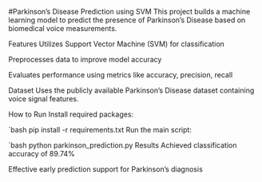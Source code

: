 #Parkinson’s Disease Prediction using SVM
This project builds a machine learning model to predict the presence of Parkinson’s Disease based on biomedical voice measurements.

Features
Utilizes Support Vector Machine (SVM) for classification

Preprocesses data to improve model accuracy

Evaluates performance using metrics like accuracy, precision, recall

Dataset
Uses the publicly available Parkinson’s Disease dataset containing voice signal features.

How to Run
Install required packages:

`bash
pip install -r requirements.txt
Run the main script:

`bash
python parkinson_prediction.py
Results
Achieved classification accuracy of 89.74% 

Effective early prediction support for Parkinson’s diagnosis
